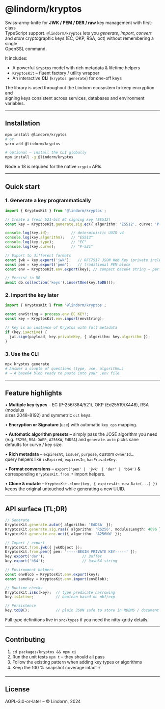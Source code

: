 # @lindorm/kryptos

Swiss-army-knife for **JWK / PEM / DER / raw** key management with first-class  
TypeScript support.  `@lindorm/kryptos` lets you _generate_, _import_, _convert_  
and _store_ cryptographic keys (EC, OKP, RSA, oct) without remembering a single  
OpenSSL command.

It includes:

* A powerful `Kryptos` model with rich metadata & lifetime helpers
* `KryptosKit` – fluent factory / utility wrapper
* An interactive **CLI** (`kryptos generate`) for one-off keys

The library is used throughout the Lindorm ecosystem to keep encryption and  
signing keys consistent across services, databases and environment variables.

---

## Installation

```bash
npm install @lindorm/kryptos
# or
yarn add @lindorm/kryptos

# optional – install the CLI globally
npm install -g @lindorm/kryptos
```

Node ≥ 18 is required for the native `crypto` APIs.

---

## Quick start

### 1. Generate a key programmatically

```ts
import { KryptosKit } from '@lindorm/kryptos';

// Create a fresh 521-bit EC signing key (ES512)
const key = KryptosKit.generate.sig.ec({ algorithm: 'ES512', curve: 'P-521' });

console.log(key.id);          // deterministic UUID v4
console.log(key.algorithm);   // "ES512"
console.log(key.type);        // "EC"
console.log(key.curve);       // "P-521"

// Export to different formats
const jwk = key.export('jwk');   // RFC7517 JSON Web Key (private included)
const pem = key.export('pem');   // traditional PEM block
const env = KryptosKit.env.export(key); // compact base64 string – perfect for .env files

// Persist to DB
await db.collection('keys').insertOne(key.toDB());
```

### 2. Import the key later

```ts
import { KryptosKit } from '@lindorm/kryptos';

const envString = process.env.EC_KEY!;
const key = KryptosKit.env.import(envString);

// key is an instance of Kryptos with full metadata
if (key.isActive) {
  jwt.sign(payload, key.privateKey, { algorithm: key.algorithm });
}
```

### 3. Use the CLI

```bash
npx kryptos generate
# Answer a couple of questions (type, use, algorithm…)
# → A base64 blob ready to paste into your .env file
```

---

## Feature highlights

• **Multiple key types** – EC (P-256/384/521), OKP (Ed25519/X448), RSA (modulus  
  sizes 2048-8192) and symmetric `oct` keys.

• **Encryption or Signature** (`use`) with automatic `key_ops` mapping.

• **Automatic algorithm presets** – simply pass the JOSE algorithm you need  
  (e.g. `ES256`, `RSA-OAEP`, `A256KW`, `EdDSA`) and `generate.auto` picks sane  
  defaults for curve / key size.

• **Rich metadata** – `expiresAt`, `issuer`, `purpose`, custom `ownerId`…  
  query helpers like `isExpired`, `expiresIn`, `hasPrivateKey`.

• **Format conversions** – `export('pem' | 'jwk' | 'der' | 'b64')` &  
  corresponding `KryptosKit.from.*` import helpers.

• **Clone & mutate** – `KryptosKit.clone(key, { expiresAt: new Date(...) })`  
  keeps the original untouched while generating a new UUID.

---

## API surface (TL;DR)

```ts
// Generate
KryptosKit.generate.auto({ algorithm: 'EdDSA' });
KryptosKit.generate.sig.rsa({ algorithm: 'RS256', modulusLength: 4096 });
KryptosKit.generate.enc.oct({ algorithm: 'A256KW' });

// Import / export
KryptosKit.from.jwk({ jwkObject });
KryptosKit.from.pem({ pem: '-----BEGIN PRIVATE KEY-----' });
key.export('der');                 // Buffer
key.export('b64');                 // base64 string

// Environment helpers
const envBlob = KryptosKit.env.export(key);
const sameKey = KryptosKit.env.import(envBlob);

// Runtime checks
KryptosKit.isEc(key);  // type predicate narrowing
key.isActive;          // boolean based on nbf/exp

// Persistence
key.toDB();            // plain JSON safe to store in RDBMS / document DB
```

Full type definitions live in `src/types` if you need the nitty-gritty details.

---

## Contributing

1. `cd packages/kryptos && npm ci`  
2. Run the unit tests `npm t` – they should all pass  
3. Follow the existing pattern when adding key types or algorithms  
4. Keep the 100 % snapshot coverage intact ⚡

---

## License

AGPL-3.0-or-later – © Lindorm, 2024
